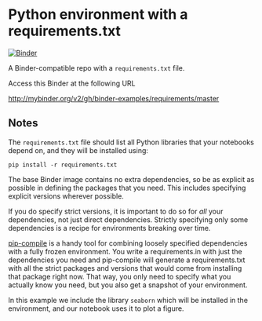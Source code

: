 # Python environment with a requirements.txt

[![Binder](https://mybinder.org/badge_logo.svg)](https://mybinder.org/v2/gh/hackenjoe/requirements/HEAD)

A Binder-compatible repo with a `requirements.txt` file.

Access this Binder at the following URL

http://mybinder.org/v2/gh/binder-examples/requirements/master

## Notes
The `requirements.txt` file should list all Python libraries that your notebooks
depend on, and they will be installed using:

```
pip install -r requirements.txt
```

The base Binder image contains no extra dependencies, so be as
explicit as possible in defining the packages that you need. This includes
specifying explicit versions wherever possible.

If you do specify strict versions, it is important to do so for *all*
your dependencies, not just direct dependencies.
Strictly specifying only some dependencies is a recipe for environments
breaking over time.

[pip-compile](https://github.com/jazzband/pip-tools/) is a handy
tool for combining loosely specified dependencies with a fully frozen environment.
You write a requirements.in with just the dependencies you need
and pip-compile will generate a requirements.txt with all the strict packages and versions that would come from installing that package right now.
That way, you only need to specify what you actually know you need,
but you also get a snapshot of your environment.

In this example we include the library `seaborn` which will be installed in
the environment, and our notebook uses it to plot a figure.
